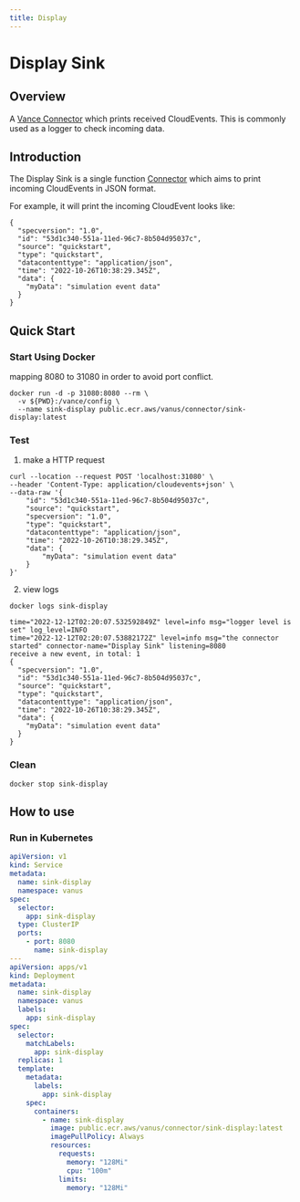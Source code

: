 ```yaml
---
title: Display
---
```


# Display Sink 

## Overview

A [Vance Connector][vc] which prints received CloudEvents. This is commonly used as a logger to check incoming data.

## Introduction

The Display Sink is a single function [Connector][vc] which aims to print incoming CloudEvents in JSON format.

For example, it will print the incoming CloudEvent looks like:

```http
{
  "specversion": "1.0",
  "id": "53d1c340-551a-11ed-96c7-8b504d95037c",
  "source": "quickstart",
  "type": "quickstart",
  "datacontenttype": "application/json",
  "time": "2022-10-26T10:38:29.345Z",
  "data": {
    "myData": "simulation event data"
  }
}
```

## Quick Start

### Start Using Docker

mapping 8080 to 31080 in order to avoid port conflict.

```shell
docker run -d -p 31080:8080 --rm \
  -v ${PWD}:/vance/config \
  --name sink-display public.ecr.aws/vanus/connector/sink-display:latest
```

### Test
1. make a HTTP request
```shell
curl --location --request POST 'localhost:31080' \
--header 'Content-Type: application/cloudevents+json' \
--data-raw '{
    "id": "53d1c340-551a-11ed-96c7-8b504d95037c",
    "source": "quickstart",
    "specversion": "1.0",
    "type": "quickstart",
    "datacontenttype": "application/json",
    "time": "2022-10-26T10:38:29.345Z",
    "data": {
        "myData": "simulation event data"
    }
}'
```

2. view logs
```shell
docker logs sink-display
```

```shell
time="2022-12-12T02:20:07.532592849Z" level=info msg="logger level is set" log_level=INFO
time="2022-12-12T02:20:07.53882172Z" level=info msg="the connector started" connector-name="Display Sink" listening=8080
receive a new event, in total: 1
{
  "specversion": "1.0",
  "id": "53d1c340-551a-11ed-96c7-8b504d95037c",
  "source": "quickstart",
  "type": "quickstart",
  "datacontenttype": "application/json",
  "time": "2022-10-26T10:38:29.345Z",
  "data": {
    "myData": "simulation event data"
  }
}
```
### Clean

```shell
docker stop sink-display
```

## How to use

### Run in Kubernetes
```yaml
apiVersion: v1
kind: Service
metadata:
  name: sink-display
  namespace: vanus
spec:
  selector:
    app: sink-display
  type: ClusterIP
  ports:
    - port: 8080
      name: sink-display
---
apiVersion: apps/v1
kind: Deployment
metadata:
  name: sink-display
  namespace: vanus
  labels:
    app: sink-display
spec:
  selector:
    matchLabels:
      app: sink-display
  replicas: 1
  template:
    metadata:
      labels:
        app: sink-display
    spec:
      containers:
        - name: sink-display
          image: public.ecr.aws/vanus/connector/sink-display:latest
          imagePullPolicy: Always
          resources:
            requests:
              memory: "128Mi"
              cpu: "100m"
            limits:
              memory: "128Mi"
```

[vc]: https://github.com/linkall-labs/vance-docs/blob/main/docs/concept.md